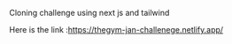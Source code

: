 Cloning challenge using next js and tailwind

Here is the link :https://thegym-jan-challenege.netlify.app/